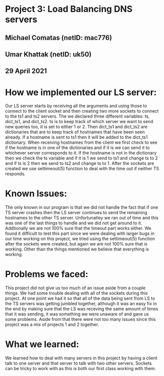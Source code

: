 # Project 3: Load Balancing DNS servers
## Michael Comatas (netID: mac776)
## Umar Khattak (netID: uk50)
## 29 April 2021

# How we implemented our LS server:

Our LS server starts by receiving all the arguments and using those to connect to the client socket and then creating two more sockets to connect to the ts1 and ts2 servers. The we declared three different variables: ts, dict_ts1, and dict_ts2. ts is to keep track of which server we want to send new queries too, it is set to either 1 or 2. Then dict_ts1 and dict_ts2 are dictionaries that are to keep track of hostnames that have been seen already. If a hostname is sent to ts1 then it will be added to the dict_ts1 dictionary. When receiving hostnames from the client we first check to see if the hostname is in one of the dictionaries and if it is we can send it to whichever server corresponds to it. If the hostname is not in the dictionary then we check the ts variable and if it is 1 we send to ts1 and change ts to 2 and if ts is 2 then we send to ts2 and change ts to 1. After the sockets are created we use settimeout(5) function to deal with the time out if neither TS responds.

# Known Issues:

The only known in our program is that we did not handle the fact that if one TS server crashes then the LS server continues to send the remaining hostnames to the other TS server. Unfortunatley we ran out of time and this was one of the last things to handle and we did not get around to it. Addtionally we are not 100% sure that the timeout part works either. We found it difficult to test this part since we were dealing with larger bugs in our time working on this project, we tried using the settimeout(5) function after the sockets were created, but again we are not 100% sure that is working. Other than the things mentioned we believe that everything is working.

# Problems we faced:

This project did not give us too much of an issue aside from a couple things. We had some trouble dealing with all of the sockets during this project. At one point we had it so that all of the data being sent from LS to the TS servers was getting jumbled together, although it was an easy fix in the end by making sure that the LS was receving the same amount of times that it was sending, it was something we were unaware of and gave us some problems. Aside from that there were not too many issues since this project was a mix of projects 1 and 2 together. 

# What we learned:

We learned how to deal with many servers in this project by having a client talk to one server and that server to talk with two other servers. Sockets can be tricky to work with as this is both our first class working with them. 
